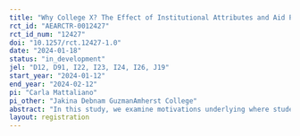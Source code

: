 ```yaml
---
title: "Why College X? The Effect of Institutional Attributes and Aid Packages on Student Willingness to Pay"
rct_id: "AEARCTR-0012427"
rct_id_num: "12427"
doi: "10.1257/rct.12427-1.0"
date: "2024-01-18"
status: "in_development"
jel: "D12, D91, I22, I23, I24, I26, J19"
start_year: "2024-01-12"
end_year: "2024-02-12"
pi: "Carla Mattaliano"
pi_other: "Jakina Debnam GuzmanAmherst College"
abstract: "In this study, we examine motivations underlying where students decide to attend college. We examine the effect of selectivity, diversity, and aid packages, on student willingness to pay (WTP) for college and likelihood of matriculation, using a robust set of demographic information. We use a discrete choice experiment (DCE) programmed in Qualtrics where 400 respondents (consisting of first-year college students) choose between three randomly selected hypothetical institutions over 13 menus (including 2 attention check menus), in collaboration with an online survey company, College Pulse."
layout: registration
---
```


